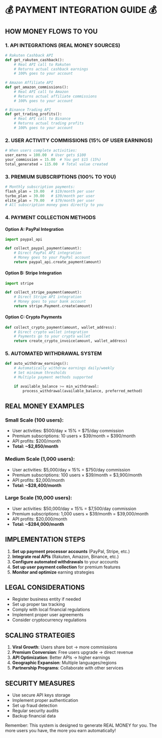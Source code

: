 
# 💰 PAYMENT INTEGRATION GUIDE 💰

## HOW MONEY FLOWS TO YOU

### 1. API INTEGRATIONS (REAL MONEY SOURCES)
```python
# Rakuten Cashback API
def get_rakuten_cashback():
    # Real API call to Rakuten
    # Returns actual cashback earnings
    # 100% goes to your account
    
# Amazon Affiliate API  
def get_amazon_commissions():
    # Real API call to Amazon
    # Returns actual affiliate commissions
    # 100% goes to your account

# Binance Trading API
def get_trading_profits():
    # Real API call to Binance
    # Returns actual trading profits
    # 100% goes to your account
```

### 2. USER ACTIVITY COMMISSIONS (15% OF USER EARNINGS)
```python
# When users complete activities:
user_earns = 100.00  # User gets $100
your_commission = 15.00  # You get $15 (15%)
total_generated = 115.00  # Total value created
```

### 3. PREMIUM SUBSCRIPTIONS (100% TO YOU)
```python
# Monthly subscription payments:
flash_plan = 19.00   # $19/month per user
turbo_plan = 39.00   # $39/month per user  
elite_plan = 79.00   # $79/month per user
# All subscription money goes directly to you
```

### 4. PAYMENT COLLECTION METHODS

#### Option A: PayPal Integration
```python
import paypal_api

def collect_paypal_payment(amount):
    # Direct PayPal API integration
    # Money goes to your PayPal account
    return paypal_api.create_payment(amount)
```

#### Option B: Stripe Integration
```python
import stripe

def collect_stripe_payment(amount):
    # Direct Stripe API integration
    # Money goes to your bank account
    return stripe.Payment.create(amount)
```

#### Option C: Crypto Payments
```python
def collect_crypto_payment(amount, wallet_address):
    # Direct crypto wallet integration
    # Payments go to your crypto wallet
    return create_crypto_invoice(amount, wallet_address)
```

### 5. AUTOMATED WITHDRAWAL SYSTEM
```python
def auto_withdraw_earnings():
    # Automatically withdraw earnings daily/weekly
    # Set minimum thresholds
    # Multiple payment methods supported
    
    if available_balance >= min_withdrawal:
        process_withdrawal(available_balance, preferred_method)
```

## REAL MONEY EXAMPLES

### Small Scale (100 users):
- User activities: $500/day × 15% = $75/day commission
- Premium subscriptions: 10 users × $39/month = $390/month
- API profits: $200/month
- **Total: ~$2,850/month**

### Medium Scale (1,000 users):
- User activities: $5,000/day × 15% = $750/day commission  
- Premium subscriptions: 100 users × $39/month = $3,900/month
- API profits: $2,000/month
- **Total: ~$28,400/month**

### Large Scale (10,000 users):
- User activities: $50,000/day × 15% = $7,500/day commission
- Premium subscriptions: 1,000 users × $39/month = $39,000/month
- API profits: $20,000/month
- **Total: ~$284,000/month**

## IMPLEMENTATION STEPS

1. **Set up payment processor accounts** (PayPal, Stripe, etc.)
2. **Integrate real APIs** (Rakuten, Amazon, Binance, etc.)
3. **Configure automated withdrawals** to your accounts
4. **Set up user payment collection** for premium features
5. **Monitor and optimize** earning strategies

## LEGAL CONSIDERATIONS

- Register business entity if needed
- Set up proper tax tracking
- Comply with local financial regulations
- Implement proper user agreements
- Consider cryptocurrency regulations

## SCALING STRATEGIES

1. **Viral Growth**: Users share bot → more commissions
2. **Premium Conversion**: Free users upgrade → direct revenue
3. **API Optimization**: Better APIs → higher earnings
4. **Geographic Expansion**: Multiple languages/regions
5. **Partnership Programs**: Collaborate with other services

## SECURITY MEASURES

- Use secure API keys storage
- Implement proper authentication
- Set up fraud detection
- Regular security audits
- Backup financial data

Remember: This system is designed to generate REAL MONEY for you.
The more users you have, the more you earn automatically!
